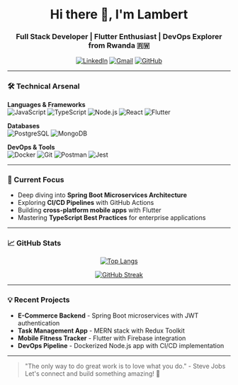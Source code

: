 <div align="center">

# Hi there 👋, I'm Lambert
### Full Stack Developer | Flutter Enthusiast | DevOps Explorer from Rwanda 🇷🇼

</div>

<div align="center">
  
[![LinkedIn](https://img.shields.io/badge/LinkedIn-0A66C2?style=for-the-badge&logo=linkedin&logoColor=white)](https://linkedin.com/in/bayiringire-lambert-069970184)
[![Gmail](https://img.shields.io/badge/Gmail-EA4335?style=for-the-badge&logo=gmail&logoColor=white)](mailto:lambertbayiringire@gmail.com)
[![GitHub](https://img.shields.io/badge/GitHub-181717?style=for-the-badge&logo=github&logoColor=white)](https://github.com/ba-lambert)

</div>

---

### 🛠️ Technical Arsenal

**Languages & Frameworks**  
![JavaScript](https://img.shields.io/badge/JavaScript-F7DF1E?style=flat&logo=javascript&logoColor=black)
![TypeScript](https://img.shields.io/badge/TypeScript-3178C6?style=flat&logo=typescript&logoColor=white)
![Node.js](https://img.shields.io/badge/Node.js-339933?style=flat&logo=nodedotjs&logoColor=white)
![React](https://img.shields.io/badge/React-61DAFB?style=flat&logo=react&logoColor=black)
![Flutter](https://img.shields.io/badge/Flutter-02569B?style=flat&logo=flutter&logoColor=white)

**Databases**  
![PostgreSQL](https://img.shields.io/badge/PostgreSQL-4169E1?style=flat&logo=postgresql&logoColor=white)
![MongoDB](https://img.shields.io/badge/MongoDB-47A248?style=flat&logo=mongodb&logoColor=white)

**DevOps & Tools**  
![Docker](https://img.shields.io/badge/Docker-2496ED?style=flat&logo=docker&logoColor=white)
![Git](https://img.shields.io/badge/Git-F05032?style=flat&logo=git&logoColor=white)
![Postman](https://img.shields.io/badge/Postman-FF6C37?style=flat&logo=postman&logoColor=white)
![Jest](https://img.shields.io/badge/Jest-C21325?style=flat&logo=jest&logoColor=white)

---

### 🚀 Current Focus

- Deep diving into **Spring Boot Microservices Architecture**
- Exploring **CI/CD Pipelines** with GitHub Actions
- Building **cross-platform mobile apps** with Flutter
- Mastering **TypeScript Best Practices** for enterprise applications

---

### 📈 GitHub Stats

<div align="center">
  
[![Top Langs](https://github-readme-stats.vercel.app/api/top-langs/?username=ba-lambert&layout=compact&theme=vision-friendly-dark&hide=html,css,scss)](https://github.com/anuraghazra/github-readme-stats)
  
[![GitHub Streak](https://streak-stats.demolab.com?user=ba-lambert&theme=dark&border_radius=4.5)](https://git.io/streak-stats)

</div>

---

### 💡 Recent Projects

- **E-Commerce Backend** - Spring Boot microservices with JWT authentication
- **Task Management App** - MERN stack with Redux Toolkit
- **Mobile Fitness Tracker** - Flutter with Firebase integration
- **DevOps Pipeline** - Dockerized Node.js app with CI/CD implementation

---

> "The only way to do great work is to love what you do." - Steve Jobs  
> Let's connect and build something amazing! 🚀
